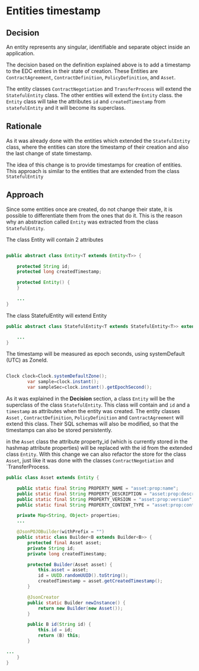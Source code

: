 # Entities timestamp

## Decision

An entity represents any singular, identifiable and separate object inside an application.

The decision based on the definition explained above is to add a timestamp to the EDC entities in their state of
creation. These Entities are `ContractAgreement`, `ContractDefinition`, `PolicyDefinition`, and `Asset`.

The entity classes `ContractNegotiation` and `TransferProcess` will extend the `StatefulEntity` class. The other
entities will extend the `Entity` class. the `Entity` class will take the attributes `id` and `createdTimestamp` from
`statefulEntity` and it will become its superclass.

## Rationale

As it was already done with the entities which extended the `StatefulEntity` class, where the entities can store the
timestamp of their creation and also the last change of state timestamp.

The idea of this change is to provide timestamps for creation of entities. This approach is similar to the entities that
are extended from the class `StatefulEntity`

## Approach

Since some entities once are created, do not change their state, it is possible to differentiate them from the ones that
do it. This is the reason why an abstraction called `Entity` was extracted from the class `StatefulEntity`.

The class Entity will contain 2 attributes

```java

public abstract class Entity<T extends Entity<T>> {

    protected String id;
    protected long createdTimestamp;

    protected Entity() {
    }

    ...
}    
```

The class StatefulEntity will extend Entity

```java
public abstract class StatefulEntity<T extends StatefulEntity<T>> extends Entity implements TraceCarrier {

    ...
}

```

The timestamp will be measured as epoch seconds, using systemDefault (UTC) as ZoneId.

```java

Clock clock=Clock.systemDefaultZone();
        var sample=clock.instant();
        var sampleSec=clock.instant().getEpochSecond();
```

As it was explained in the **Decision** section, a class `Entity` will be the superclass of the class `StatefulEntity`.
This class will contain and `id` and a `timestamp` as attributes when the entity was created. The entity classes `Asset`
, `ContractDefinition`, `PolicyDefinition` and `ContractAgreement` will extend this class. Their SQL schemas will also
be modified, so that the timestamps can also be stored persistently.

in the `Asset` class the attribute property_id (which is currently stored in the hashmap attribute properties) will be
replaced with the id from the extended class `Entity`. With this change we can also refactor the store for the class
`Asset`, just like it was done with the classes `ContractNegotiation` and `TransferProcess.

```java
public class Asset extends Entity {

    public static final String PROPERTY_NAME = "asset:prop:name";
    public static final String PROPERTY_DESCRIPTION = "asset:prop:description";
    public static final String PROPERTY_VERSION = "asset:prop:version";
    public static final String PROPERTY_CONTENT_TYPE = "asset:prop:contenttype";

    private Map<String, Object> properties;
    ...

    @JsonPOJOBuilder(withPrefix = "")
    public static class Builder<B extends Builder<B>> {
        protected final Asset asset;
        private String id;
        private long createdTimestamp;

        protected Builder(Asset asset) {
            this.asset = asset;
            id = UUID.randomUUID().toString();
            createdTimestamp = asset.getCreatedTimestamp();
        }

        @JsonCreator
        public static Builder newInstance() {
            return new Builder(new Asset());
        }

        public B id(String id) {
            this.id = id;
            return (B) this;
        }

...
    }
}

```